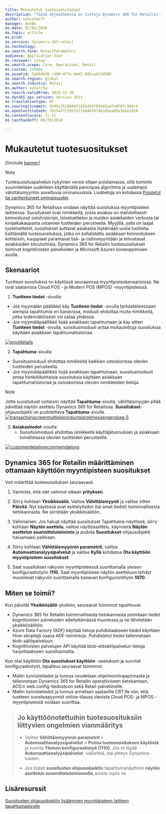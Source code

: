 ```yaml
---
title: Mukautetut tuotesuositukset
description: "Tässä ohjeaiheessa on tietoja Dynamics 365 for Retailin tuotesuosituksista, jotka voidaan näyttää myyntipisteen laitteessa."
author: ashishmsft
manager: AnnBe
ms.date: 02/05/2018
ms.topic: article
ms.prod: 
ms.service: dynamics-365-retail
ms.technology: 
ms.search.form: RetailParameters
audience: Application User
ms.reviewer: josaw
ms.search.scope: Core, Operations, Retail
ms.custom: 259664
ms.assetid: 5dd8db08-cd96-4f7e-9e65-b05ca815d580
ms.search.region: global
ms.search.industry: Retail
ms.author: asharchw
ms.search.validFrom: 2016-11-30
ms.dyn365.ops.version: Version 1611
ms.translationtype: HT
ms.sourcegitcommit: d20bc3519096f1035d26f89d42aa7e8f0fc368cd
ms.openlocfilehash: 7925a37c595f5ffa040747462d3ea60a3da41858
ms.contentlocale: fi-fi
ms.lasthandoff: 08/29/2018

---
```


# <a name="personalized-product-recommendations"></a>Mukautetut tuotesuositukset

[!include [banner](includes/banner.md)]

> [!NOTE]
> Tuotesuosituspalvelun nykyinen versio ollaan poistamassa, sillä toiminto suunnitellaan uudelleen käyttämällä parempaa algoritmia ja uudempia vähittäismyyntiin soveltuvia ominaisuuksia. Lisätietoja on kohdassa [Poistetut tai vanhentuneet ominaisuudet](../dev-itpro/migration-upgrade/deprecated-features.md). 

Dynamics 365 for Retailissa voidaan näyttää suosituksia myyntipisteen laitteessa. Suositukset ovat nimikkeitä, joista asiakas on mahdollisesti kiinnostunut ostohistorian, toiveluettelon ja muiden asiakkaiden verkosta tai kivijalkakaupasta ostamien tuotteiden perusteella. Myyjillä, joilla on laajat tuoteluettelot, suositukset auttavat asiakasta löytämään uusia tuotteita. Esittämällä tuotesuosituksia, jotka on kohdistettu asiakkaan kiinnostuksen kohteisiin, kauppiaat parantavat lisä- ja ristiinmyyntiään ja tehostavat asiakkaiden sitoutumista. Dynamics 365 for Retailin tuotesuositukset toimivat kognitiivisten palveluiden ja Microsoft Azuren koneoppimisen avulla.


<a name="scenarios"></a>Skenaariot
---------

Tuotteen suosituksia on käytössä seuraavissa myyntipisteskenaarioissa. Ne ovat saatavissa Cloud POS - ja Modern POS (MPOS) -myyntipisteissä.

1.  **Tuotteen tiedot** -sivulla:

-   Jos myymälän päällikkö käy **Tuotteen tiedot** -sivulla tarkastelleessaan aiempia tapahtumia eri kanavissa, moduuli ehdottaa muita nimikkeitä, jotka todennäköisesti voi ostaa yhdessä.
-   Jos myymäläpäällikkö lisää asiakkaan tapahtumaan ja käy sitten **Tuotteen tiedot** -sivulla, suositusmoduuli antaa mukautettuja suosituksia käyttäen asiakkaan tapahtumahistoriaa.

[![proddetails](./media/proddetails.png)](./media/proddetails.png)

2.  **Tapahtuma**-sivulla:

-   Suositusmoduuli ehdottaa nimikkeitä kaikkien ostoskorissa olevien tuotteiden perusteella.
-   Jos myymäläpäällikkö lisää asiakkaan tapahtumaan, suositusmoduuli antaa henkilökohtaisia suosituksia käyttäen asiakkaan tapahtumahistoriaa ja ostoskorissa olevien nimikkeiden tietoja.

> [!NOTE]
> Jotta suositukset voitaisiin näyttää **Tapahtuma**-sivulla, vähittäismyyjän pitää päivittää näytön asettelu Dynamics 365 for Retailissa. **Suositukset**-ohjausobjekti on pudotettava **Tapahtuma**-sivulle. [![transactionscreenmultipleproductslargemessengersbag-5](./media/transactionscreenmultipleproductslargemessengersbag-5.jpg)](./media/transactionscreenmultipleproductslargemessengersbag-5.jpg)

3.  **Asiakastiedot**-sivulla:
    -   Suositusmoduuli ehdottaa nimikkeitä käyttäjätunnuksen ja asiakkaan toivelistassa olevien tuotteiden perusteella.

[![customerdetailsrecommendations](./media/customerdetailsrecommendations.png)](./media/customerdetailsrecommendations.png)

## <a name="configure-dynamics-365-for-retail-to-enable-pos-recommendations"></a>Dynamics 365 for Retailin määrittäminen ottamaan käyttöön myyntipisteen suositukset
Voit määrittää tuotesuositukset seuraavasti.

1.  Varmista, että olet valinnut oikean **yrityksen**.
2.  Siirry kohtaan **Yksikkösäilö**. Valitse **Vähittäismyynti** ja valitse sitten **Päivitä**. Nyt käytössä ovat esittelytiedot (tai omat tiedot) toiminnallisesta tietokannasta. Ne siirretään yksikkösäilöön.
3.  Valinnainen: Jos haluat näyttää suositukset Tapahtuma-näytössä, siirry kohtaan **Näytön asettelu**, valitse näyttöasettelu, käynnistä **Näytön asettelun suunnittelutoiminto** ja pudota **Suositukset**-ohjausobjekti haluamaasi paikkaan.

4.  Siirry kohtaan **Vähittäismyynnin parametrit**, valitse **Automaattianalyysipalvelut** ja valitse **Kyllä** kohdassa **Ota käyttöön myyntipisteen suositukset**.
5.  Saat suositukset näkyviin myyntipisteessä suorittamalla yleisen konfiguraatiotyön **1110**. Saat myyntipisteen näytön asetteluun tehdyt muutokset näkyviin suorittamalla kanavan konfigurointityön **1070**.

## <a name="how-does-it-work"></a>Miten se toimii?
Kun päivität **Yksikkösäilö**-yksikön, seuraavat toiminnot tapahtuvat.

-   Dynamics 365 for Retailin toiminnallisesta tietokannasta poimitaan tiedot kognitiivisten palveluiden edellyttämässä muodossa ja ne lähetetään yksikkösäilöön.
-   Azure Data Factory (ADF) käyttää tietoja puhdistaakseen tiedot käyttäen Hive-skriptejä osana ADF-toimintoja. Puhdistetut tiedot tallennetaan blob-säilöpalveluun.
-   Kognitiivisten palvelujen API käyttää blob-etäsäilöpalvelun tietoja harjoittaakseen suositusmallia.

Kun otat käyttöön **Ota suositukset käyttöön** -asetuksen ja suoritat konfiguraatiotyöt, tapahtuu seuraavat toiminnot.

-   Mallin tunnistetiedot ja tunnus noudetaan ohjelmointirajapinnasta ja tallennetaan Dynamics 365 for Retailin operatiiviseen tietokantaan, AOS:n web.config-tiedostoon sekä Retail-palvelimelle.
-   Mallin tunnistetiedot ja tunnus annetaan saataville CRT:lle niin, että tuotteen suosituspyynnöt online-tilassa olevista Cloud POS- ja MPOS -myyntipisteistä voidaan suorittaa.

> ## <a name="troubleshoot-issues-where-you-have-product-recommendations-already-enabled"></a>Jo käyttöönotettuihin tuotesuosituksiin liittyvien ongelmien vianmääritys 
> - Valitse **Vähittäismyynnin parametrit** > **Automaattianalyysipalvelut** > **Poista tuotesuosituksen käytöstä** ja suorita **Yleinen konfiguraatiotyö [1110]**. Jos et löydä **Automaattianalyysipalvelut** -välilehtiä, ota yhteys Dynamics-tukeen. 
> 
> - Jos lisäsit **suositusten ohjausobjektin** tapahtumanäyttöön **näytön asettelun suunnittelutoiminnolla**, poista myös se. 



<a name="additional-resources"></a>Lisäresurssit
--------

[Suositusten ohjausobjektin lisääminen myyntipisteen laitteen tapahtumasivulle](add-recommendations-control-pos-screen.md)




